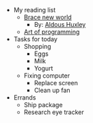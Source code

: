 - My reading list
  - [Brace new world](https://wikipedia.org)
    - By: [Aldous Huxley](https://en.wikipedia.org/wiki/Aldous_Huxley)
  - [Art of programming](https://wikipedia.org)
- Tasks for today
  - Shopping
    - Eggs
    - Milk
    - Yogurt
  - Fixing computer
    - Replace screen
    - Clean up fan
- Errands
  - Ship package
  - Research eye tracker
